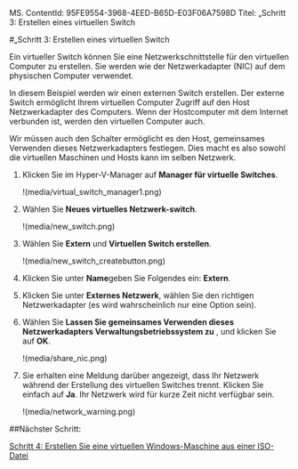 MS. ContentId: 95FE9554-3968-4EED-B65D-E03F06A7598D
Titel: „Schritt 3: Erstellen eines virtuellen Switch

#„Schritt 3: Erstellen eines virtuellen Switch

Ein virtueller Switch können Sie eine Netzwerkschnittstelle für den virtuellen Computer zu erstellen.
Sie werden wie der Netzwerkadapter (NIC) auf dem physischen Computer verwendet.

In diesem Beispiel werden wir einen externen Switch erstellen.
Der externe Switch ermöglicht Ihrem virtuellen Computer Zugriff auf den Host Netzwerkadapter des Computers.
Wenn der Hostcomputer mit dem Internet verbunden ist, werden den virtuellen Computer auch.

Wir müssen auch den Schalter ermöglicht es den Host, gemeinsames Verwenden dieses Netzwerkadapters festlegen.
Dies macht es also sowohl die virtuellen Maschinen und Hosts kann im selben Netzwerk.


1.  Klicken Sie im Hyper-V-Manager auf **Manager für virtuelle Switches**.
    
    !(media/virtual_switch_manager1.png)
2.  Wählen Sie **Neues virtuelles Netzwerk-switch**.
    
    !(media/new_switch.png)
3.  Wählen Sie **Extern** und **Virtuellen Switch erstellen**.
    
    !(media/new_switch_createbutton.png)
4.  Klicken Sie unter **Name**geben Sie Folgendes ein: **Extern**.
5.  Klicken Sie unter **Externes Netzwerk**, wählen Sie den richtigen Netzwerkadapter (es wird wahrscheinlich nur eine Option sein).
6.  Wählen Sie **Lassen Sie gemeinsames Verwenden dieses Netzwerkadapters Verwaltungsbetriebssystem zu** , und klicken Sie auf **OK**.
    
    !(media/share_nic.png)
7.  Sie erhalten eine Meldung darüber angezeigt, dass Ihr Netzwerk während der Erstellung des virtuellen Switches trennt.
    Klicken Sie einfach auf **Ja**.
    Ihr Netzwerk wird für kurze Zeit nicht verfügbar sein.
    
    !(media/network_warning.png)

##Nächster Schritt:

[Schritt 4: Erstellen Sie eine virtuellen Windows-Maschine aus einer ISO-Datei](walkthrough_create_vm.md)


